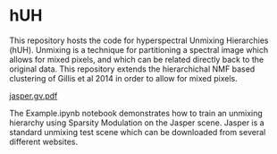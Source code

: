 # hUH
This repository hosts the code for hyperspectral Unmixing Hierarchies (hUH). Unmixing is a technique for partitioning a spectral image which allows for mixed pixels, and which can be related directly back to the original data.
This repository extends the hierarchichal NMF based clustering of Gillis et al 2014 in order to allow for mixed pixels. 

[jasper.gv.pdf](https://github.com/user-attachments/files/21747362/jasper.gv.pdf)

The Example.ipynb notebook demonstrates how to train an unmixing hierarchy using Sparsity Modulation on the Jasper scene. 
Jasper is a standard unmixing test scene which can be downloaded from several different websites.


